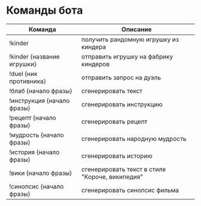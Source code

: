 # Команды бота

| Команда                    | Описание                                        |
|----------------------------|-------------------------------------------------|
| !kinder                    | получить рандомную игрушку из киндера           |
| !kinder {название игрушки} | отправить игрушку на фабрику киндеров           |
| !duel {ник противника}     | отправить запрос на дуэль                       |
| !блаб {начало фразы}       | сгенерировать текст                             |
| !инструкция {начало фразы} | сгенерировать инструкцию                        |
| !рецепт {начало фразы}     | сгенерировать рецепт                            |
| !мудрость {начало фразы}   | сгенерировать народную мудрость                 |
| !история {начало фразы}    | сгенерировать историю                           |
| !вики  {начало фразы}      | сгенерировать текст в стиле "Короче, википедия" |
| !синопсис  {начало фразы}  | сгенерировать синопсис фильма                   |
